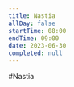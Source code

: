 ```yaml
---
title: Nastia
allDay: false
startTime: 08:00
endTime: 09:00
date: 2023-06-30
completed: null
---
```

#Nastia